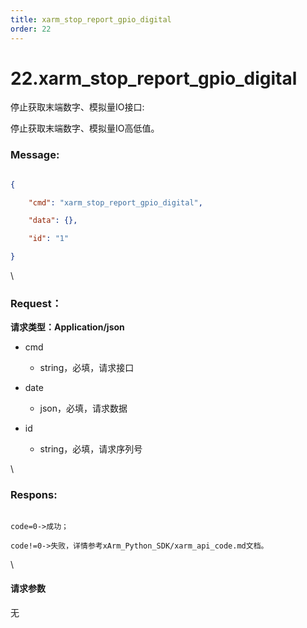 ```yaml
---
title: xarm_stop_report_gpio_digital
order: 22
---
```

# 22.xarm\_stop\_report\_gpio\_digital



 



停止获取末端数字、模拟量IO接口:

停止获取末端数字、模拟量IO高低值。



### Message:  



```json

{

    "cmd": "xarm_stop_report_gpio_digital",

    "data": {},

    "id": "1"

}

```



\





### Request：    



**请求类型：Application/json**



* cmd

  * string，必填，请求接口

* date

  * json，必填，请求数据

* id

  * string，必填，请求序列号



\





### Respons:     



```

code=0->成功；

code!=0->失败，详情参考xArm_Python_SDK/xarm_api_code.md文档。

```



\





#### 请求参数



无
